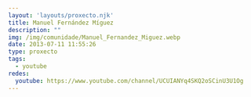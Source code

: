 ```yaml
---
layout: 'layouts/proxecto.njk'
title: Manuel Fernández Míguez
description: ""
img: /img/comunidade/Manuel_Fernandez_Miguez.webp
date: 2013-07-11 11:55:26
type: proxecto
tags:
  - youtube
redes:
  youtube: https://www.youtube.com/channel/UCUIANYq4SKQ2oSCinU3U1Og
---
```

